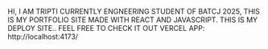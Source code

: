 HI, I AM TRIPTI CURRENTLY ENGNEERING STUDENT OF BATCJ 2025, THIS IS MY PORTFOLIO SITE MADE WITH REACT AND JAVASCRIPT.
THIS IS MY DEPLOY SITE.. FEEL FREE TO CHECK IT OUT 
VERCEL APP: http://localhost:4173/
